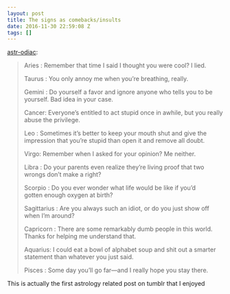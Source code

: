 ```yaml
---
layout: post
title: The signs as comebacks/insults
date: 2016-11-30 22:59:08 Z
tags: []
---
```

[astr-odiac](http://astr-odiac.tumblr.com/post/153793671623/the-signs-as-comebacksinsults):

> Aries : Remember that time I said I thought you were cool? I lied.
> 
> Taurus : You only annoy me when you’re breathing, really.
> 
> Gemini : Do yourself a favor and ignore anyone who tells you to be yourself. Bad idea in your case.
> 
> Cancer: Everyone’s entitled to act stupid once in awhile, but you really abuse the privilege.
> 
> Leo : Sometimes it’s better to keep your mouth shut and give the impression that you’re stupid than open it and remove all doubt.
> 
> Virgo: Remember when I asked for your opinion? Me neither.
> 
> Libra : Do your parents even realize they’re living proof that two wrongs don’t make a right?
> 
> Scorpio : Do you ever wonder what life would be like if you’d gotten enough oxygen at birth?
> 
> Sagittarius : Are you always such an idiot, or do you just show off when I’m around?
> 
> Capricorn : There are some remarkably dumb people in this world. Thanks for helping me understand that.
> 
> Aquarius: I could eat a bowl of alphabet soup and shit out a smarter statement than whatever you just said.
> 
> Pisces : Some day you’ll go far—and I really hope you stay there.

This is actually the first astrology related post on tumblr that I enjoyed
